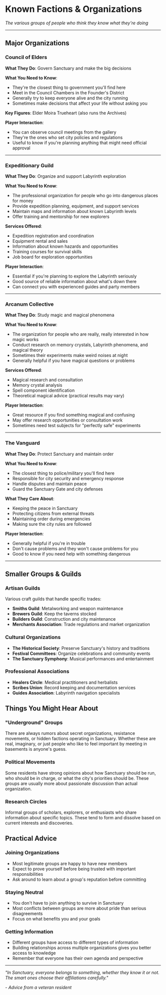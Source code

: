 # Known Factions & Organizations

*The various groups of people who think they know what they're doing*

---

## Major Organizations

### Council of Elders
**What They Do**: Govern Sanctuary and make the big decisions

**What You Need to Know**:
- They're the closest thing to government you'll find here
- Meet in the Council Chambers in the Founder's District
- Generally try to keep everyone alive and the city running
- Sometimes make decisions that affect your life without asking you

**Key Figures**: Elder Moira Trueheart (also runs the Archives)

**Player Interaction**:
- You can observe council meetings from the gallery
- They're the ones who set city policies and regulations
- Useful to know if you're planning anything that might need official approval

---

### Expeditionary Guild
**What They Do**: Organize and support Labyrinth exploration

**What You Need to Know**:
- The professional organization for people who go into dangerous places for money
- Provide expedition planning, equipment, and support services
- Maintain maps and information about known Labyrinth levels
- Offer training and mentorship for new explorers

**Services Offered**:
- Expedition registration and coordination
- Equipment rental and sales
- Information about known hazards and opportunities
- Training courses for survival skills
- Job board for exploration opportunities

**Player Interaction**:
- Essential if you're planning to explore the Labyrinth seriously
- Good source of reliable information about what's down there
- Can connect you with experienced guides and party members

---

### Arcanum Collective
**What They Do**: Study magic and magical phenomena

**What You Need to Know**:
- The organization for people who are really, really interested in how magic works
- Conduct research on memory crystals, Labyrinth phenomena, and magical theory
- Sometimes their experiments make weird noises at night
- Generally helpful if you have magical questions or problems

**Services Offered**:
- Magical research and consultation
- Memory crystal analysis
- Spell component identification
- Theoretical magical advice (practical results may vary)

**Player Interaction**:
- Great resource if you find something magical and confusing
- May offer research opportunities or consultation work
- Sometimes need test subjects for "perfectly safe" experiments

---

### The Vanguard
**What They Do**: Protect Sanctuary and maintain order

**What You Need to Know**:
- The closest thing to police/military you'll find here
- Responsible for city security and emergency response
- Handle disputes and maintain peace
- Guard the Sanctuary Gate and city defenses

**What They Care About**:
- Keeping the peace in Sanctuary
- Protecting citizens from external threats
- Maintaining order during emergencies
- Making sure the city rules are followed

**Player Interaction**:
- Generally helpful if you're in trouble
- Don't cause problems and they won't cause problems for you
- Good to know if you need help with something dangerous

---

## Smaller Groups & Guilds

### Artisan Guilds
Various craft guilds that handle specific trades:
- **Smiths Guild**: Metalworking and weapon maintenance
- **Brewers Guild**: Keep the taverns stocked
- **Builders Guild**: Construction and city maintenance
- **Merchants Association**: Trade regulations and market organization

### Cultural Organizations
- **The Historical Society**: Preserve Sanctuary's history and traditions
- **Festival Committees**: Organize celebrations and community events
- **The Sanctuary Symphony**: Musical performances and entertainment

### Professional Associations
- **Healers Circle**: Medical practitioners and herbalists
- **Scribes Union**: Record keeping and documentation services
- **Guides Association**: Labyrinth navigation specialists

## Things You Might Hear About

### "Underground" Groups
There are always rumors about secret organizations, resistance movements, or hidden factions operating in Sanctuary. Whether these are real, imaginary, or just people who like to feel important by meeting in basements is anyone's guess.

### Political Movements
Some residents have strong opinions about how Sanctuary should be run, who should be in charge, or what the city's priorities should be. These groups are usually more about passionate discussion than actual organization.

### Research Circles
Informal groups of scholars, explorers, or enthusiasts who share information about specific topics. These tend to form and dissolve based on current interests and discoveries.

## Practical Advice

### Joining Organizations
- Most legitimate groups are happy to have new members
- Expect to prove yourself before being trusted with important responsibilities
- Ask around to learn about a group's reputation before committing

### Staying Neutral
- You don't have to join anything to survive in Sanctuary
- Most conflicts between groups are more about pride than serious disagreements
- Focus on what benefits you and your goals

### Getting Information
- Different groups have access to different types of information
- Building relationships across multiple organizations gives you better access to knowledge
- Remember that everyone has their own agenda and perspective

---

*"In Sanctuary, everyone belongs to something, whether they know it or not. The smart ones choose their affiliations carefully."*

*- Advice from a veteran resident*
